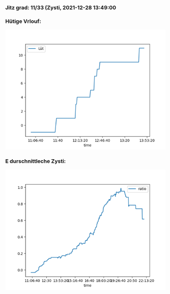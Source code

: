 ### Jitz grad: 11/33 (Zysti, 2021-12-28 13:49:00

### Hütige Vrlouf:
![Graph](Today.png)

### E durschnittleche Zysti:
![Graph](Zysti.png)